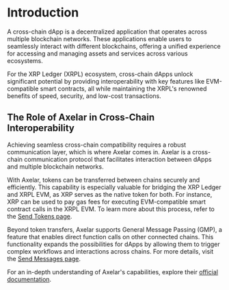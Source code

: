 # Introduction

A cross-chain dApp is a decentralized application that operates across multiple blockchain networks. These applications enable users to seamlessly interact with different blockchains, offering a unified experience for accessing and managing assets and services across various ecosystems.

For the XRP Ledger (XRPL) ecosystem, cross-chain dApps unlock significant potential by providing interoperability with key features like EVM-compatible smart contracts, all while maintaining the XRPL's renowned benefits of speed, security, and low-cost transactions.

## The Role of Axelar in Cross-Chain Interoperability

Achieving seamless cross-chain compatibility requires a robust communication layer, which is where Axelar comes in. Axelar is a cross-chain communication protocol that facilitates interaction between dApps and multiple blockchain networks.

With Axelar, tokens can be transferred between chains securely and efficiently. This capability is especially valuable for bridging the XRP Ledger and XRPL EVM, as XRP serves as the native token for both. For instance, XRP can be used to pay gas fees for executing EVM-compatible smart contract calls in the XRPL EVM. To learn more about this process, refer to the [Send Tokens page](./send-tokens.md).

Beyond token transfers, Axelar supports General Message Passing (GMP), a feature that enables direct function calls on other connected chains. This functionality expands the possibilities for dApps by allowing them to trigger complex workflows and interactions across chains. For more details, visit the [Send Messages page](./send-messages.md).

For an in-depth understanding of Axelar's capabilities, explore their [official documentation](https://docs.axelar.dev/).